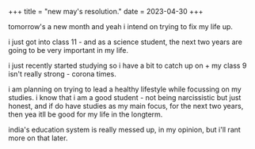 +++
title = "new may's resolution."
date = 2023-04-30
+++

tomorrow's a new month and yeah i intend on trying to fix my life up. 

i just got into class 11 - and as a science student, the next two years are going to be very important in my life.

i just recently started studying so i have a bit to catch up on + my class 9 isn't really strong - corona times.

i am planning on trying to lead a healthy lifestyle while focussing on my studies. i know that i am a good student - not being narcissistic but just honest, and if do have studies as my main focus, for the next two years, then yea itll be good for my life in the longterm.

india's education system is really messed up, in my opinion, but i'll rant more on that later. 


